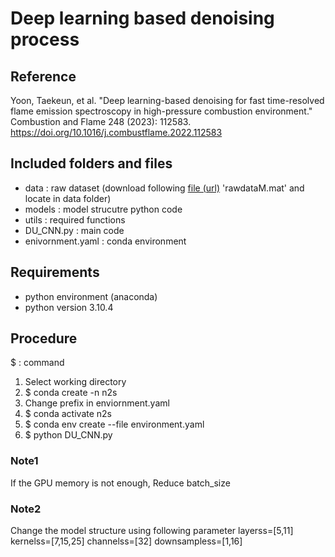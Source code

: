 # Deep learning based denoising process

## Reference  
Yoon, Taekeun, et al. "Deep learning-based denoising for fast time-resolved flame emission spectroscopy in high-pressure combustion environment." Combustion and Flame 248 (2023): 112583.
https://doi.org/10.1016/j.combustflame.2022.112583

## Included folders and files
* data		: raw dataset (download following [file (url)](https://drive.google.com/file/d/1yOuxJmI4tKYI3tJEJIWKf52T4SjAfaSB/view?usp=share_link)
'rawdataM.mat' and locate in data folder)
* models	 	: model strucutre python code
* utils 		: required functions 
* DU_CNN.py	: main code
* enivornment.yaml 	: conda environment

## Requirements
* python environment (anaconda)
* python version 3.10.4

## Procedure
$ : command <br/>
1. Select working directory
2. $ conda create -n n2s
3. Change prefix in enviornment.yaml
4. $ conda activate n2s
5. $ conda env create --file environment.yaml
6. $ python DU_CNN.py
 
 
### Note1
If the GPU memory is not enough,
Reduce batch_size

### Note2
Change the model structure using following parameter
    layerss=[5,11]
    kernelss=[7,15,25]
    channelss=[32]
    downsampless=[1,16]  
